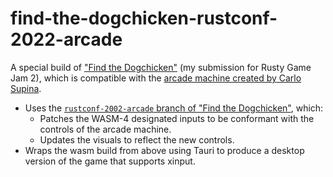 # find-the-dogchicken-rustconf-2022-arcade

A special build of ["Find the Dogchicken"](https://github.com/yamgent/rusty-jam-2-dog-chicken) (my submission for Rusty Game Jam 2), which is compatible with the [arcade machine created by Carlo Supina](https://twitter.com/carlosupina/status/1545062239652257792).

- Uses the [`rustconf-2002-arcade` branch of "Find the Dogchicken"](https://github.com/yamgent/rusty-jam-2-dog-chicken/tree/rustconf-2022-arcade), which:
  - Patches the WASM-4 designated inputs to be conformant with the controls of the arcade machine.
  - Updates the visuals to reflect the new controls.
- Wraps the wasm build from above using Tauri to produce a desktop version of the game that supports xinput.
